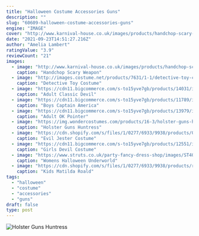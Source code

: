 ```yaml
---
title: "Halloween Costume Accessories Guns"
description: ""
slug: "60609-halloween-costume-accessories-guns"
engine: "IMAGE"
cover: "http://www.karnival-house.co.uk/images/products/handchop-scary-weapon--23-long8970.jpg"
date: "2021-09-23T14:51:27.216Z"
author: "Amelia Lambert"
ratingValue: "3.9"
reviewCount: "21"
images:
  - image: "http://www.karnival-house.co.uk/images/products/handchop-scary-weapon--23-long8970.jpg"
    caption: "Handchop Scary Weapon"
  - image: "http://images.costume.net/products/7631/1-1/detective-toy-costume-gun.jpg"
    caption: "Detective Toy Costume"
  - image: "https://cdn11.bigcommerce.com/s-to15yve7gb/products/14031/images/14236/tb22042-99kb__49406.1528904424.500.750.jpg?c=2"
    caption: "Adult Classic Devil"
  - image: "https://cdn11.bigcommerce.com/s-to15yve7gb/products/11789/images/11998/ru620046__02355.1528117454.500.750.jpg?c=2"
    caption: "Boys Captain America"
  - image: "https://cdn11.bigcommerce.com/s-to15yve7gb/products/13979/images/14184/fw135284-99kb__75085.1528902607.500.750.jpg?c=2"
    caption: "Adult OK Pointer"
  - image: "https://img.wondercostumes.com/products/16-3/holster-guns-huntress.jpg"
    caption: "Holster Guns Huntress"
  - image: "https://cdn.shopify.com/s/files/1/0277/6933/9938/products/00746_1000x1000.jpg?v=1574959359"
    caption: "Evil Jester Costume"
  - image: "https://cdn11.bigcommerce.com/s-to15yve7gb/products/12551/images/12760/dg50008__62460.1528118873.500.750.jpg?c=2"
    caption: "Girls Devil Costume"
  - image: "https://www.struts.co.uk/party-fancy-dress-shop/images/ST400-deluxe-underworld-costume_01.jpg"
    caption: "Womens Halloween Underworld"
  - image: "https://cdn.shopify.com/s/files/1/0277/6933/9938/products/roald-dahl-matilda-costume-alternative-view2_1000x1000.jpg?v=1575987665"
    caption: "Kids Matilda Roald"
tags:
  - "halloween"
  - "costume"
  - "accessories"
  - "guns"
draft: false
type: post
---
```



![Holster Guns Huntress](https://img.wondercostumes.com/products/16-3/holster-guns-huntress.jpg "Holster Guns Huntress")


<!--inArticleAds-->

<!--galleryOne-->


<!--inArticleAds-->

<!--galleryTwo-->


<!--galleryThree-->


